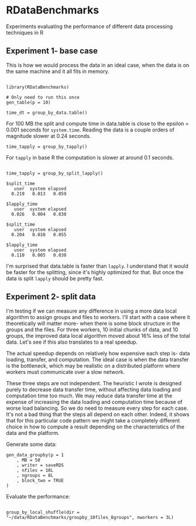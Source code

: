 # RDataBenchmarks

Experiments evaluating the performance of different data processing techniques in R

## Experiment 1- base case

This is how we would process the data in an ideal case, when the data is on the same machine and it all fits in memory.

```{r}

library(RDataBenchmarks)

# Only need to run this once
gen_table(p = 10)

time_dt = group_by_data.table()

```

For 100 MB the split and compute time in data.table is close to the epsilon = 0.001 seconds for `system.time`.
Reading the data is a couple orders of magnitude slower at 0.24 seconds.

```{r}
time_tapply = group_by_tapply()
```

For `tapply` in base R the computation is slower at around 0.1 seconds.

```{r}

time_tapply = group_by_split_lapply()

$split_time
   user  system elapsed
  0.219   0.013   0.059

$lapply_time
   user  system elapsed
  0.026   0.004   0.030

$split_time
   user  system elapsed
  0.204   0.010   0.055

$lapply_time
   user  system elapsed
  0.110   0.005   0.030
```

I'm surprised that data.table is faster than `lapply`.
I understand that it would be faster for the splitting, since it's highly optimized for that.
But once the data is split `lapply` should be pretty fast.


## Experiment 2- split data


I'm testing if we can measure any difference in using a more data local algorithm to assign groups and files to workers.
I'll start with a case where it theoretically will matter more- when there is some block structure in the groups and the files.
For three workers, 10 initial chunks of data, and 10 groups, the improved data local algorithm moved about 16% less of the total data.
Let's see if this also translates to a real speedup.

The actual speedup depends on relatively how expensive each step is- data loading, transfer, and computation.
The ideal case is when the data transfer is the bottleneck, which may be realistic on a distributed platform where workers must communicate over a slow network.

These three steps are not independent.
The heuristic I wrote is designed purely to decrease data transfer time, without affecting data loading and computation time too much.
We may reduce data transfer time at the expense of increasing the data loading and computation time because of worse load balancing.
So we do need to measure every step for each case.
It's not a bad thing that the steps all depend on each other.
Indeed, it shows that for this particular code pattern we might take a completely different choice in how to compute a result depending on the characteristics of the data and the platform.


Generate some data:
```{r}
gen_data_groupby(p = 1
    , MB = 50
    , writer = saveRDS
    , nfiles = 10L
    , ngroups = 8L
    , block_two = TRUE
)
```

Evaluate the performance:
```{r}

group_by_local_shuffle(dir = "~/data/RDataBenchmarks/groupby_10files_8groups", nworkers = 3L)

```

